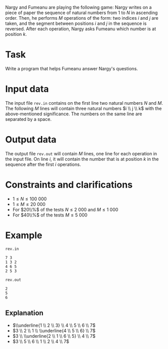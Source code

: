 Nargy and Fumeanu are playing the following game: Nargy writes on a piece of paper the sequence of natural numbers from $1$ to $N$ in ascending order. Then, he performs $M$ operations of the form: two indices $i$ and $j$ are taken, and the segment between positions $i$ and $j$ in the sequence is reversed. After each operation, Nargy asks Fumeanu which number is at position $k$.

# Task

Write a program that helps Fumeanu answer Nargy's questions.

# Input data

The input file `rev.in` contains on the first line two natural numbers $N$ and $M$. The following $M$ lines will contain three natural numbers $i \\ j \\ k$ with the above-mentioned significance. The numbers on the same line are separated by a space.

# Output data

The output file `rev.out` will contain $M$ lines, one line for each operation in the input file. On line $i$, it will contain the number that is at position $k$ in the sequence after the first $i$ operations.

# Constraints and clarifications

* $1 \leq N \leq 100 \ 000$
* $1 \leq M \leq 20 \ 000$
* For $20\\%$ of the tests $N \leq 2 \ 000$ and $M \leq 1 \ 000$
* For $40\\%$ of the tests $M \leq 5 \ 000$

# Example

`rev.in`
```
7 3
1 3 2
4 6 5
2 5 3
```

`rev.out`
```
2
5
6
```

## Explanation

* $\\underline{1 \\ 2 \\ 3} \\ 4 \\ 5 \\ 6 \\ 7$
* $3 \\ 2 \\ 1 \\ \\underline{4 \\ 5 \\ 6} \\ 7$
* $3 \\ \\underline{2 \\ 1 \\ 6 \\ 5} \\ 4 \\ 7$
* $3 \\ 5 \\ 6 \\ 1 \\ 2 \\ 4 \\ 7$